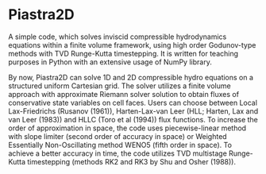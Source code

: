 # Piastra2D
A simple code, which solves inviscid compressible hydrodynamics equations within a finite volume framework, using high order Godunov-type methods with TVD Runge-Kutta timestepping. It is written for teaching purposes in Python with an extensive usage of NumPy library.

By now, Piastra2D can solve 1D and 2D compressible hydro equations on a structured uniform Cartesian grid. The solver utilizes a finite volume approach with approximate Riemann solver solution to obtain fluxes of conservative state variables on cell faces. Users can choose between Local Lax-Friedrichs (Rusanov (1961)), Harten-Lax-van Leer (HLL; Harten, Lax and van Leer (1983)) and HLLC (Toro et al (1994)) flux functions. To increase the order of approximation in space, the code uses piecewise-linear method with slope limiter (second order of accuracy in space) or Weighted Essentially Non-Oscillating method WENO5 (fifth order in space). To achieve a better accuracy in time, the code utilizes TVD multistage Runge-Kutta timestepping (methods RK2 and RK3 by Shu and Osher (1988)).   
